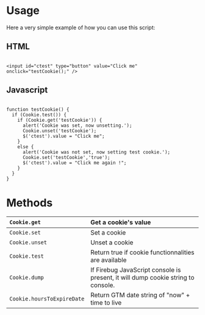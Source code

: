 # Usage #

Here a very simple example of how you can use this script:

## HTML ##

```

<input id="ctest" type="button" value="Click me" onclick="testCookie();" />

```

## Javascript ##

```

function testCookie() {
  if (Cookie.test()) {
    if (Cookie.get('testCookie')) {
      alert('Cookie was set, now unsetting.');
      Cookie.unset('testCookie');
      $('ctest').value = "Click me";
    }
    else {
      alert('Cookie was not set, now setting test cookie.');
      Cookie.set('testCookie','true');
      $('ctest').value = "Click me again !";
    }
  }
}

```

# Methods #

| `Cookie.get` | Get a cookie's value |
|:-------------|:---------------------|
| `Cookie.set` | Set a cookie         |
| `Cookie.unset` | Unset a cookie       |
| `Cookie.test` | Return true if cookie functionnalities are available |
| `Cookie.dump` | If Firebug JavaScript console is present, it will dump cookie string to console. |
| `Cookie.hoursToExpireDate` | Return GTM date string of "now" + time to live |
